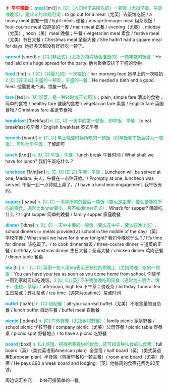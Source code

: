 ☀ <font color="red">**早午晚饭：**</font>
<font color="sky blue">**meal**</font> [mi:l] 
<font color="#00b050">n. [C]（人们坐下来所吃的）一顿饭（尤指早饭、午饭或晚饭）。是此义的常规用词：</font>to go out for a meal（尤英）去饭馆吃饭 / a heavy meal 饱餐一顿 / light meals 便餐 / meagre/meager meal 粗茶淡饭 / four-course meal 四道菜的一餐 / main meal 正餐 / evening（尤英）, midday（尤英）, noon（美）meal 晚餐；午餐 / vegetarian meal 素食 / festive meal（尤美）节日大餐 / Christmas meal 圣诞大餐 / She hadn’t had a square meal for days. 她好多天都没有好好吃一顿了。

<font color="sky blue">**spread**</font> [spred] 
<font color="#00b050">n. [C] [非正式]（尤指为特殊场合准备的）一顿丰盛的饭食：</font>He had laid on a huge spread for the party. 他为聚会安排了丰盛的食物。 

<font color="sky blue">**feed**</font> [fi:d] 
<font color="#00b050">n. 1 [C]（对婴儿的）一次喂奶：</font>her morning feed 她早上的一次喂奶 <font color="#00b050">2 [C] [非正式] 丰盛的一顿饭，丰盛的一餐：</font>He needed a bath and a good feed. 他需要洗个澡，饱餐一顿。

<font color="sky blue">**fare**</font> [feə] 
<font color="#00b050">n. [U] 饭菜，是一种过时或正式用法：</font>plain, simple fare 清淡的食物；简单的食物 / healthy fare 健康的食物 / vegetarian fare 素食 / English fare 英国食物 / Christmas fare 圣诞节食物

<font color="sky blue">**breakfast**</font> ['brekfəst] 
<font color="#00b050">n. [C, U] 一天中的第一顿饭，即早饭，早餐：</font>to eat breakfast 吃早餐 / English breakfast 英式早餐

<font color="sky blue">**brunch**</font> [brʌntʃ] 
<font color="#00b050">n. [C, U] 早上晚些时候所吃的一顿饭（将早饭和午饭合并为一顿饭），可称为早午饭：</font>了解即可

<font color="sky blue">**lunch**</font> [lʌntʃ] 
<font color="#00b050">n. [U, C] 午饭，午餐：</font>lunch break 午餐时间 / What shall we have for lunch? 我们午饭吃什么？ 
           
<font color="sky blue">**luncheon**</font> [ˈlʌntʃən]
<font color="#00b050">n. [C, U] [正式] 午餐、午饭：</font>Luncheon will be served at one, Madam. 夫人，午餐在一点钟开始。/ Promptly at one, luncheon was served. 午饭一到一点钟就上桌了。/ I have a luncheon engagement. 我午饭有约。

<font color="sky blue">**supper**</font> ['sʌpə] 
<font color="#00b050">n. [U, C] 一天中所吃的最后一顿饭（要么是主餐，要么是睡前所吃的零食。通常比dinner要小，且不如dinner正式）：</font>What’s for supper? 晚饭吃什么？/ light supper 简单的晚餐 / family supper 家庭晚餐

<font color="sky blue">**dinner**</font> ['dɪnə] 
<font color="#00b050">n. [U, C] 一天中主要的一顿饭（要么在中午，要么在晚上吃）：</font>school dinners (= meals provided at school in the middle of the day)（英）学校午餐 / What shall we have for dinner tonight? 我们今晚吃什么？/ It’s time for dinner. 该吃饭了。/ to cook dinner 做饭 / three-course dinner 三道菜的正餐 / birthday, Christmas dinner 生日大餐；圣诞大餐 / chicken dinner 鸡肉正餐 / dinner table 餐桌

<font color="sky blue">**tea**</font> [ti:] 
<font color="#00b050">n. 1 [U, C] 英国一些人用tea表示烹制过的供晚上（尤指傍晚）吃的一顿饭：</font>You can have your tea as soon as you come home from school. 你放学一回到家就可以吃晚饭。<font color="#00b050">2 [U, C] [英] 下午或傍晚吃的简餐（通常为三明治、饼干、蛋糕、茶等）：</font>afternoon, high tea 下午茶；傍晚茶 / birthday, funeral tea 生日茶点；葬礼茶点 / tea time（通常为teatime）茶点时间

<font color="sky blue">**buffet**</font> ['bʌfeɪ] 
<font color="#00b050">n. [C] 自助餐：</font>all-you-can-eat buffet（尤美）不限食量的自助餐 / lunch buffet 自助午餐 / buffet meal 自助餐

<font color="sky blue">**picnic**</font> ['pɪknɪk] 
<font color="#00b050">n. [C] 户外野餐（尤指乡村野餐）：</font>family picnic 家庭野餐 / school picnic 学校野餐 / company picnic（尤美）公司野餐 / picnic table 野餐桌 / picnic spot 野餐地点 / to have a picnic 吃野餐 

<font color="sky blue">**board**</font> [bɔ:d] 
<font color="#00b050">n. [U] 旅馆、招待所等提供的伙食，还可指该种伙食的伙食费：</font>full board（英）（美式英语用American plan）全食宿 / half board（英）（美式英语用European plan）半食宿（包括早餐和一顿主餐）/ room and board（尤美）食宿 / He pays £90 a week board and lodging.（英）他每周的食宿花费为90英镑。

周边词汇补充：
· bite可指简单的一餐。
